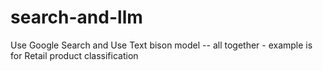 # search-and-llm
Use Google Search and Use Text bison model -- all together - example is for Retail product classification  
